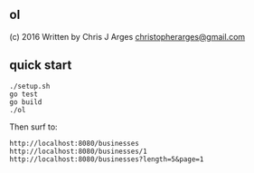 ol
--

(c) 2016 Written by Chris J Arges <christopherarges@gmail.com>

quick start
-----------

```
./setup.sh
go test
go build
./ol
```

Then surf to:

```
http://localhost:8080/businesses
http://localhost:8080/businesses/1
http://localhost:8080/businesses?length=5&page=1
```
